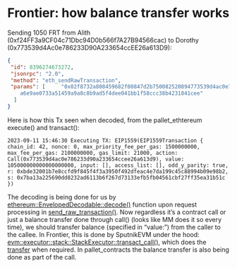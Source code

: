 # Frontier: how balance transfer works

Sending 1050 FRT from Alith (0xf24FF3a9CF04c71Dbc94D0b566f7A27B94566cac) to Dorothy (0x773539d4Ac0e786233D90A233654ccEE26a613D9):

```json
{
 "id": 8396274673272,
 "jsonrpc": "2.0",
 "method": "eth_sendRawTransaction",
 "params": [     "0x02f8732a808459682f00847d2b750082520894773539d4ac0e786233d90a233654ccee26a613d98938ebad5cdc9028000080c080a03860e7f2ba8bd770af364736a2e5e941f2b55606a56003bd4d2198d49b5f4f07a02710b02
    a6e9ae0733a51459a9a8c8b9ad5f4dee041bb1f58ccc38b4231841cee"
  ]
}
```
Here is how this Tx seen when decoded, from the pallet_ethtereum execute() and transact():

```
2023-09-11 15:46:30 Executing TX: EIP1559(EIP1559Transaction { chain_id: 42, nonce: 0, max_priority_fee_per_gas: 1500000000, max_fee_per_gas: 2100000000, gas_limit: 21000, action: Call(0x773539d4ac0e786233d90a233654ccee26a613d9), value: 105000000000000000000, input: [], access_list: [], odd_y_parity: true, r: 0xbde32001b7e8ccfd9f845f4f3a3950f492dfeac4e7da199c45c88994b09e98b2, s: 0x7ba13a225690dd8232ad6113b6f267d73133efb5fb04561cbf27ff35ea31b51c })
```

The decoding is being done for us by [ethereum::EnvelopedDecodable::decode()](https://docs.rs/ethereum/0.14.0/ethereum/trait.EnvelopedDecodable.html) function upon request processing in [send_raw_transaction()](https://github.com/paritytech/frontier/blob/0e487900e862bc3519014c1dbef800f200a00f6f/client/rpc/src/eth/submit.rs#L214).
Now regardless it&rsquo;s a contract call or just a balance transfer done through call() (looks like MM does it so every time), we should transfer balance (specified in &ldquo;value:&rdquo;) from the caller to the callee.
In Frontier, this is done by SputnikEVM under the hood: [evm::executor::stack::StackExecutor::transact_call()](https://docs.rs/evm/0.39.1/evm/executor/stack/struct.StackExecutor.html#method.transact_call), which does the [transfer](https://docs.rs/evm/0.39.1/src/evm/executor/stack/executor.rs.html#581) when required. In pallet_contracts the balance transfer is also being done as part of the call.


